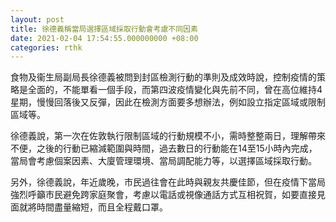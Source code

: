 ```yaml
---
layout: post
title: 徐德義稱當局選擇區域採取行動會考慮不同因素
date: 2021-02-04 17:54:55.000000000 +08:00
categories: rthk
---
```


食物及衞生局副局長徐德義被問到封區檢測行動的準則及成效時說，控制疫情的策略是全面的，不能單看一個手段，而第四波疫情變化與先前不同，曾在高位維持4星期，慢慢回落後又反彈，因此在檢測方面要多想辦法，例如設立指定區域或限制區域等。

徐德義說，第一次在佐敦執行限制區域的行動規模不小，需時整整兩日，理解帶來不便，之後的行動已縮減範圍與時間，過去數日的行動能在14至15小時內完成，當局會考慮個案因素、大廈管理環境、當局調配能力等，以選擇區域採取行動。

另外，徐德義說，年近歲晚，市民過往會在此時與親友共慶佳節，但在疫情下當局強烈呼籲市民避免跨家庭聚會，考慮以電話或視像通話方式互相祝賀，如要直接見面就將時間盡量縮短，而且全程戴口罩。
